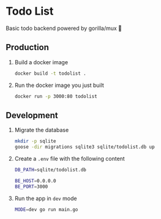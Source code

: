 # Todo List

Basic todo backend powered by gorilla/mux 🦍

## Production

1. Build a docker image

    ```bash
    docker build -t todolist .
    ```

2. Run the docker image you just built

    ```bash
    docker run -p 3000:80 todolist
    ```

## Development

1. Migrate the database

    ```bash
    mkdir -p sqlite
    goose -dir migrations sqlite3 sqlite/todolist.db up
    ```

2. Create a `.env` file with the following content

    ```bash
    DB_PATH=sqlite/todolist.db

    BE_HOST=0.0.0.0
    BE_PORT=3000
    ```

3. Run the app in `dev` mode

    ```bash
    MODE=dev go run main.go
    ```

